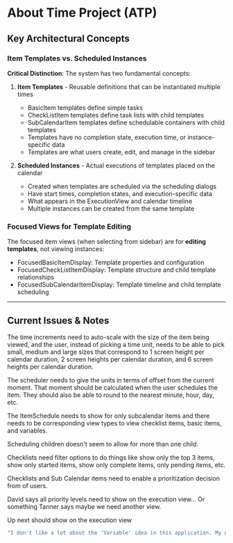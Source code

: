 # About Time Project (ATP)

## Key Architectural Concepts

### Item Templates vs. Scheduled Instances
**Critical Distinction**: The system has two fundamental concepts:

1. **Item Templates** - Reusable definitions that can be instantiated multiple times
   - BasicItem templates define simple tasks
   - CheckListItem templates define task lists with child templates
   - SubCalendarItem templates define schedulable containers with child templates
   - Templates have no completion state, execution time, or instance-specific data
   - Templates are what users create, edit, and manage in the sidebar

2. **Scheduled Instances** - Actual executions of templates placed on the calendar
   - Created when templates are scheduled via the scheduling dialogs
   - Have start times, completion states, and execution-specific data
   - What appears in the ExecutionView and calendar timeline
   - Multiple instances can be created from the same template

### Focused Views for Template Editing
The focused item views (when selecting from sidebar) are for **editing templates**, not viewing instances:
- FocusedBasicItemDisplay: Template properties and configuration
- FocusedCheckListItemDisplay: Template structure and child template relationships  
- FocusedSubCalendarItemDisplay: Template timeline and child template scheduling

---

## Current Issues & Notes

The time increments need to auto-scale with the size of the item being viewed, and the user, instead of picking a time unit, needs to be able to pick small, medium and large sizes that correspond to 1 screen height per calendar duration, 2 screen heights per calendar duration, and 6 screen heights per calendar duration.

The scheduler needs to give the units in terms of offset from the current moment. That moment should be calculated when the user schedules the item. They should also be able to round to the nearest minute, hour, day, etc.

The ItemSchedule needs to show for only subcalendar items and there needs to be corresponding view types to view checklist items, basic items, and variables.

Scheduling children doesn't seem to allow for more than one child.

Checklists need filter options to do things like show only the top 3 items, show only started items, show only complete items, only pending items, etc.

Checklists and Sub Calendar items need to enable a prioritization decision from of users.

David says all priority levels need to show on the execution view... Or something
  Tanner says maybe we need another view.

Up next should show on the execution view

```javascript
"I don't like a lot about the 'Variable' idea in this application. My goal is that a variable be incredibly simple, but at the moment it's much too complex. Variables should literally just be a name and an associated quantity. They shouldn't have a definition file, they shouldn't have units, they shouldn't extend off of the item class, they should simply be hosted inside of an item definition. Items should all be able to have variables, so the hosting should be done on the item class level. Each item should have a variable property in its JSON, and that variable property should be an object. Each variable name should be a key in that object. Each variable value specific to that item should be a value corresponding to that key. Similarly, there should be a variable summary object that adds up all of the variables of children in each item. It should be an object with key value pairs, but it should specifically not include an items own variables, only variables of its children. This should lead to an optimization strategy where variable summaries are calculated and propagated up the graph of all parents that schedule the updated item within them."
```